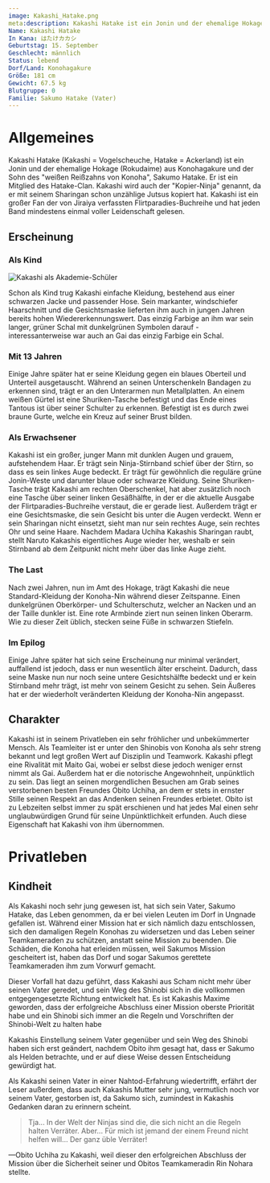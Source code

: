 ```yaml
---
image: Kakashi_Hatake.png
meta:description: Kakashi Hatake ist ein Jonin und der ehemalige Hokage aus Konohagakure und der Sohn des "weißen Reißzahns von Konoha", Sakumo Hatake.
Name: Kakashi Hatake
In Kana: はたけカカシ
Geburtstag: 15. September
Geschlecht: männlich
Status: lebend
Dorf/Land: Konohagakure
Größe: 181 cm
Gewicht: 67.5 kg
Blutgruppe: 0
Familie: Sakumo Hatake (Vater)
---
```


# Allgemeines

Kakashi Hatake (Kakashi = Vogelscheuche, Hatake = Ackerland) ist ein Jonin und der ehemalige Hokage (Rokudaime) aus Konohagakure und der Sohn des "weißen Reißzahns von Konoha", Sakumo Hatake. Er ist ein Mitglied des Hatake-Clan. Kakashi wird auch der "Kopier-Ninja" genannt, da er mit seinem Sharingan schon unzählige Jutsus kopiert hat.
Kakashi ist ein großer Fan der von Jiraiya verfassten Flirtparadies-Buchreihe und hat jeden Band mindestens einmal voller Leidenschaft gelesen.

## Erscheinung

### Als Kind

![Kakashi als Akademie-Schüler](KakashiAkademie.webp)

Schon als Kind trug Kakashi einfache Kleidung, bestehend aus einer schwarzen Jacke und passender Hose. Sein markanter, windschiefer Haarschnitt und die Gesichtsmaske lieferten ihm auch in jungen Jahren bereits hohen Wiedererkennungswert. Das einzig Farbige an ihm war sein langer, grüner Schal mit dunkelgrünen Symbolen darauf - interessanterweise war auch an Gai das einzig Farbige ein Schal.

### Mit 13 Jahren

Einige Jahre später hat er seine Kleidung gegen ein blaues Oberteil und Unterteil ausgetauscht. Während an seinen Unterschenkeln Bandagen zu erkennen sind, trägt er an den Unterarmen nun Metallplatten. An einem weißen Gürtel ist eine Shuriken-Tasche befestigt und das Ende eines Tantous ist über seiner Schulter zu erkennen. Befestigt ist es durch zwei braune Gurte, welche ein Kreuz auf seiner Brust bilden.

### Als Erwachsener

Kakashi ist ein großer, junger Mann mit dunklen Augen und grauem, aufstehendem Haar. Er trägt sein Ninja-Stirnband schief über der Stirn, so dass es sein linkes Auge bedeckt. Er trägt für gewöhnlich die reguläre grüne Jonin-Weste und darunter blaue oder schwarze Kleidung. Seine Shuriken-Tasche trägt Kakashi am rechten Oberschenkel, hat aber zusätzlich noch eine Tasche über seiner linken Gesäßhälfte, in der er die aktuelle Ausgabe der Flirtparadies-Buchreihe verstaut, die er gerade liest. Außerdem trägt er eine Gesichtsmaske, die sein Gesicht bis unter die Augen verdeckt. Wenn er sein Sharingan nicht einsetzt, sieht man nur sein rechtes Auge, sein rechtes Ohr und seine Haare. Nachdem Madara Uchiha Kakashis Sharingan raubt, stellt Naruto Kakashis eigentliches Auge wieder her, weshalb er sein Stirnband ab dem Zeitpunkt nicht mehr über das linke Auge zieht.

### The Last

Nach zwei Jahren, nun im Amt des Hokage, trägt Kakashi die neue Standard-Kleidung der Konoha-Nin während dieser Zeitspanne. Einen dunkelgrünen Oberkörper- und Schulterschutz, welcher an Nacken und an der Taille dunkler ist. Eine rote Armbinde ziert nun seinen linken Oberarm. Wie zu dieser Zeit üblich, stecken seine Füße in schwarzen Stiefeln.

### Im Epilog

Einige Jahre später hat sich seine Erscheinung nur minimal verändert, auffallend ist jedoch, dass er nun wesentlich älter erscheint. Dadurch, dass seine Maske nun nur noch seine untere Gesichtshälfte bedeckt und er kein Stirnband mehr trägt, ist mehr von seinem Gesicht zu sehen. Sein Äußeres hat er der wiederholt veränderten Kleidung der Konoha-Nin angepasst.

## Charakter

Kakashi ist in seinem Privatleben ein sehr fröhlicher und unbekümmerter Mensch. Als Teamleiter ist er unter den Shinobis von Konoha als sehr streng bekannt und legt großen Wert auf Disziplin und Teamwork. Kakashi pflegt eine Rivalität mit Maito Gai, wobei er selbst diese jedoch weniger ernst nimmt als Gai.
Außerdem hat er die notorische Angewohnheit, unpünktlich zu sein. Das liegt an seinen morgendlichen Besuchen am Grab seines verstorbenen besten Freundes Obito Uchiha, an dem er stets in ernster Stille seinen Respekt an das Andenken seinen Freundes erbietet. Obito ist zu Lebzeiten selbst immer zu spät erschienen und hat jedes Mal einen sehr unglaubwürdigen Grund für seine Unpünktlichkeit erfunden. Auch diese Eigenschaft hat Kakashi von ihm übernommen.

# Privatleben

## Kindheit

Als Kakashi noch sehr jung gewesen ist, hat sich sein Vater, Sakumo Hatake, das Leben genommen, da er bei vielen Leuten im Dorf in Ungnade gefallen ist.
Während einer Mission hat er sich nämlich dazu entschlossen, sich den damaligen Regeln Konohas zu widersetzen und das Leben seiner Teamkameraden zu schützen, anstatt seine Mission zu beenden. Die Schäden, die Konoha hat erleiden müssen, weil Sakumos Mission gescheitert ist, haben das Dorf und sogar Sakumos gerettete Teamkameraden ihm zum Vorwurf gemacht.

Dieser Vorfall hat dazu geführt, dass Kakashi aus Scham nicht mehr über seinen Vater geredet, und sein Weg des Shinobi sich in die vollkommen entgegengesetzte Richtung entwickelt hat. Es ist Kakashis Maxime geworden, dass der erfolgreiche Abschluss einer Mission oberste Priorität habe und ein Shinobi sich immer an die Regeln und Vorschriften der Shinobi-Welt zu halten habe

Kakashis Einstellung seinem Vater gegenüber und sein Weg des Shinobi haben sich erst geändert, nachdem Obito ihm gesagt hat, dass er Sakumo als Helden betrachte, und er auf diese Weise dessen Entscheidung gewürdigt hat.

Als Kakashi seinen Vater in einer Nahtod-Erfahrung wiedertrifft, erfährt der Leser außerdem, dass auch Kakashis Mutter sehr jung, vermutlich noch vor seinem Vater, gestorben ist, da Sakumo sich, zumindest in Kakashis Gedanken daran zu erinnern scheint.

> Tja... In der Welt der Ninjas sind die, die sich nicht an die Regeln halten Verräter. Aber... Für mich ist jemand der einem Freund nicht helfen will... Der ganz üble Verräter!

—Obito Uchiha zu Kakashi, weil dieser den erfolgreichen Abschluss der Mission über die Sicherheit seiner und Obitos Teamkameradin Rin Nohara stellte.
